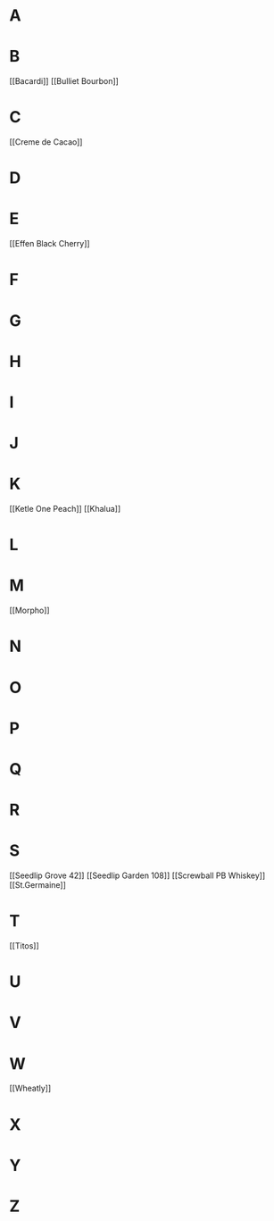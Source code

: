 # A

# B
[[Bacardi]]
[[Bulliet Bourbon]]
# C
[[Creme de Cacao]]
# D

# E
[[Effen Black Cherry]]

# F

# G
# H

# I

# J
# K
[[Ketle One Peach]]
[[Khalua]]
# L
# M
[[Morpho]]
# N

# O
# P

# Q
# R

# S 
[[Seedlip Grove 42]]
[[Seedlip Garden 108]]
[[Screwball PB Whiskey]]
[[St.Germaine]]
# T
[[Titos]]
# U
# V
# W
[[Wheatly]]
# X
# Y
# Z
